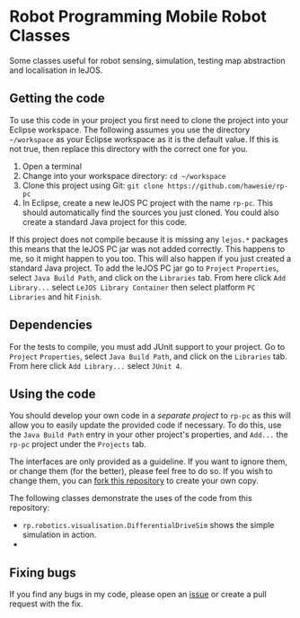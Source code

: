 # Robot Programming Mobile Robot Classes

Some classes useful for robot sensing, simulation, testing map abstraction and localisation in leJOS. 

## Getting the code

To use this code in your project you first need to clone the project into your Eclipse workspace. The following assumes you use the directory `~/workspace` as your Eclipse workspace as it is the default value. If this is not true, then replace this directory with the correct one for you. 

1. Open a terminal
2. Change into your workspace directory: `cd ~/workspace`
3. Clone this project using Git: `git clone https://github.com/hawesie/rp-pc`
4. In Eclipse, create a new leJOS PC project with the name `rp-pc`. This should automatically find the sources you just cloned. You could also create a standard Java project for this code.

If this project does not compile because it is missing any `lejos.*` packages this means that the leJOS PC jar was not added correctly. This happens to me, so it might happen to you too. This will also happen if you just created a standard Java project. To add the leJOS PC jar go to `Project` `Properties`, select `Java Build Path`, and click on the `Libraries` tab. From here click `Add Library...` select `LeJOS Library Container` then select platform `PC Libraries` and hit `Finish`.

## Dependencies


For the tests to compile, you must add JUnit support to your project. Go to `Project` `Properties`, select `Java Build Path`, and click on the `Libraries` tab. From here click `Add Library...` select `JUnit 4`.


## Using the code

You should develop your own code in a *separate project* to `rp-pc` as this will allow you to easily update the provided code if necessary. To do this, use the `Java Build Path` entry in your other project's properties, and `Add...` the `rp-pc` project under the `Projects` tab.

The interfaces are only provided as a guideline. If you want to ignore them, or change them (for the better), please feel free to do so. If you wish to change them, you can [fork this repository](https://github.com/hawesie/rp-pc/fork) to create your own copy. 

The following classes demonstrate the uses of the code from this repository:

 *  `rp.robotics.visualisation.DifferentialDriveSim` shows the simple simulation in action.
 * 

## Fixing bugs

If you find any bugs in my code, please open an [issue](https://github.com/hawesie/rp-pc/issues) or create a pull request with the fix.
